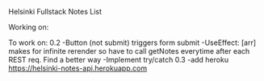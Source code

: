 Helsinki Fullstack Notes List

Working on:

To work on:
0.2
-Button (not submit) triggers form submit
-UseEffect: [arr] makes for infinite rerender so have to call getNotes everytime after each REST req. Find a better way
-Implement try/catch
0.3
-add heroku https://helsinki-notes-api.herokuapp.com
